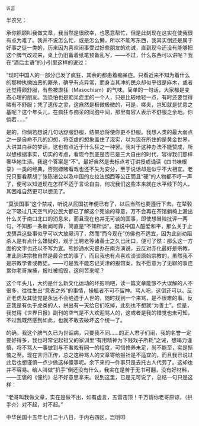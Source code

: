     诉苦 

   半农兄：

   承你照顾叫我做文章，我当然是很欣幸，也愿意帮忙，但是此刻现在这实在使我很有点为难了。我并不说怎么忙，或是怎么懒，所以不能写东西，我其实倒还是属于好事之徒一类的，历来因为喜欢闹事受过好些朋友的劝诫，直到现今还没有能够把这个脾气改过来，桌上仍旧备着纸笔预备乱写，——不过，什么东西可以讲呢？我在“酒后主语”的小引里这样的说过：

   “现时中国人的一部分已发了疯狂，其余的都患着痴呆症。只看近来不知为着什么的那种执拗凶恶的厮杀，确乎有点异常，而身当其冲的民众却似乎很是麻木，或者还觉得颇舒服，有些被虐狂（Masochism）的气味。简单的一句话，大家都是变态心理的朋友。我恐怕也是痴呆症里的一个人，只是比较地轻一点，有时还要觉得略有不舒服；凭了遗传之灵，这自然是极微极微的，可是，嗟夫，岂知就是忧患之基呢？这个年头儿，在疯狂与痴呆的同胞中间，那里有容人表示不舒服之余地。你倘若……”

   是的，你倘若想说几句话舒服舒服，结果恐将使你更不舒服。我想人类的最大弱点之一是自命不凡的幻想，将空虚的想象盖住了现实，以为现在所住的是黄金世界，大讲其白昼的梦话，这也有点近于什么狂之一种罢。我对于这种办法不能赞成，所以想根据事实，切实的考虑，看现今到底是否已是三大自由的时代，容得我们那样奢华地生活。我这个答案是“不”。最好自然是去标点考订讲授或诵读《四书味根录》一类的经典，否则嫖赌看戏也还不失为安分，至于说话却是似乎不大相宜。老兄只要看蔡胡丁张陈诸公以及中国的左拉法朗西等公正而且“硬”的人物都不哼一声了，便可以知道现在怎样不适于言论自由，何况我们这些本来就在水平线下的人，其困难自然更可以想见了。

   “莫谈国事”这个禁戒，听说从民国初年便已有了，以后当然也要遵行下去。在辇毂之下吸过几天空气的公民大都已了解这个宪谕的尊意，万不会再在茶馆躺椅上漏出什么关于南口北口的消息来，而且现在也并无可谈的国事，即使想冒险批评一两句，不知那一条新闻可靠，简直是“不知所谈”。据说中国人酷爱和平，那么关于止戈弭兵这些事似乎可以大放厥词了，然而“而今现在”仿佛也不适宜，因为此刻劝阻杀人是有点什么嫌疑的，观于王聘老等诸善士之久已闭口，便可了然：那么这一方面的文字也还以不写为宜。熊妙通水灾督办在南方演说，云反对赤化最好是宗教，准此则讲宗教自然是最合式的事了，而且我也有点喜欢谈谈原始宗教的，虽然我不是宗教学者或教徒。——可是我不能忘记天津的报馆案，我不愿意为了无聊的事连累你老哥挨揍，报社被捣毁，这何苦来呢？

   这个年头儿，大约是什么新文化运动的坏影响吧，读一篇文章能够不大误解的人不很多，往往生出“意表之外”的事情，操觚者不可不留神。骂人吧，这倒还可以。反正老虎及其徒党是永远不会绝迹于人世的，随时找到一个来骂，是不很难的事。反正我是有仇于虎类的人，拼出有一天给它们吃掉，此刻也不想就“为善士”。但是，我觉得《世界日报》副刊的空气是不大欢迎骂人的，这或者是我的错觉也未可知，不过我既然感到如此，也就不敢去破坏这个统一了。

   的确，我这个脾气久已为世诟病，只要我不同……的正人君子们闹，我的名誉一定要好得多，我也时常记起祖父的家训里“有用精神为下贱戏子所耗”之诫，想竭力谨慎，将不骂人一事做到与不看戏有同一的程度，可惜修养未足，尚不能至，实是惭愧之至。现在言归正传，总之这种骂人的文章寄给报社是不适宜的，而且我已说过此后也想谨慎一点少做这样傻事呢。余下来的一件事只是去托古人代劳了。这却也并不容易。给人叫做“扒手”倒还没有什么，我实在是苦于无书可翻，没有好材料，——王褒的《僮约》总不好意思拿来。说到这里，已是无可说了，总结一句只是这样：

   “老哥叫我做文章，实在是做不出，如有虚言，五雷击顶！千万请你老哥原谅，（拱手介）对不起，对不起。”

   中华民国十五年七月二十八日，于内右四区，岂明叩


